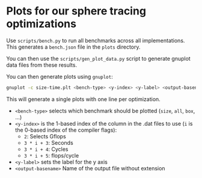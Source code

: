 # Plots for our sphere tracing optimizations

Use `scripts/bench.py` to run all benchmarks across all implementations. This
generates a `bench.json` file in the `plots` directory.

You can then use the `scripts/gen_plot_data.py` script to generate gnuplot data
files from these results.

You can then generate plots using `gnuplot`:

```bash
gnuplot -c size-time.plt <bench-type> <y-index> <y-label> <output-basename>
```

This will generate a single plots with one line per optimization.
* `<bench-type>` selects which benchmark should be plotted (`size`, `all`, `box`, ...)
* `<y-index>` is the 1-based index of the column in the .dat files to use (`i` is the 0-based index of the compiler flags):
    * `2`: Selects Gflops
    * `3 * i + 3`: Seconds
    * `3 * i + 4`: Cycles
    * `3 * i + 5`: flops/cycle
* `<y-label>` sets the label for the y axis
* `<output-basename>` Name of the output file without extension
